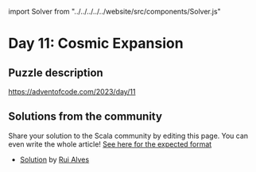 import Solver from "../../../../../website/src/components/Solver.js"

# Day 11: Cosmic Expansion

## Puzzle description

https://adventofcode.com/2023/day/11

## Solutions from the community

Share your solution to the Scala community by editing this page.
You can even write the whole article! [See here for the expected format](https://github.com/scalacenter/scala-advent-of-code/discussions/424)

- [Solution](https://github.com/xRuiAlves/advent-of-code-2023/blob/main/Day11.scala) by [Rui Alves](https://github.com/xRuiAlves/)

